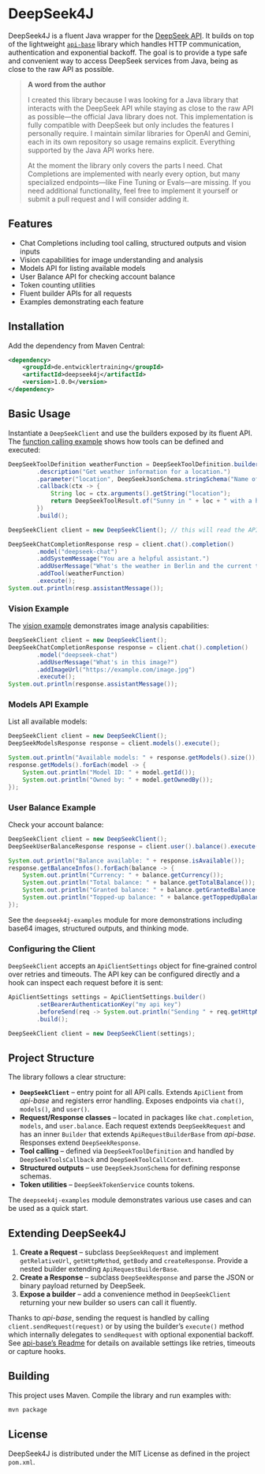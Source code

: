 # DeepSeek4J

DeepSeek4J is a fluent Java wrapper for the [DeepSeek API](https://ai.google.dev/deepseek-api/docs).
It builds on top of the lightweight [`api-base`](https://github.com/hwalde/api-base) library which
handles HTTP communication, authentication and exponential backoff. The goal is to provide a type safe
and convenient way to access DeepSeek services from Java, being as close to the raw API as possible.

> **A word from the author**
>
> I created this library because I was looking for a Java library that interacts with the DeepSeek API while staying as close to the raw API as possible—the official Java library does not. This implementation is fully compatible with DeepSeek but only includes the features I personally require. I maintain similar libraries for OpenAI and Gemini, each in its own repository so usage remains explicit. Everything supported by the Java API works here.
>
> At the moment the library only covers the parts I need. Chat Completions are implemented with nearly every option, but many specialized endpoints—like Fine Tuning or Evals—are missing. If you need additional functionality, feel free to implement it yourself or submit a pull request and I will consider adding it.


## Features

* Chat Completions including tool calling, structured outputs and vision inputs
* Vision capabilities for image understanding and analysis
* Models API for listing available models
* User Balance API for checking account balance
* Token counting utilities
* Fluent builder APIs for all requests
* Examples demonstrating each feature

## Installation

Add the dependency from Maven Central:

```xml
<dependency>
    <groupId>de.entwicklertraining</groupId>
    <artifactId>deepseek4j</artifactId>
    <version>1.0.0</version>
</dependency>
```

## Basic Usage

Instantiate a `DeepSeekClient` and use the builders exposed by its fluent API. The
[function calling example](deepseek4j-examples/src/main/java/de/entwicklertraining/deepseek4j/examples/DeepSeekChatCompletionWithFunctionCallingExample.java)
shows how tools can be defined and executed:

```java
DeepSeekToolDefinition weatherFunction = DeepSeekToolDefinition.builder("get_local_weather")
        .description("Get weather information for a location.")
        .parameter("location", DeepSeekJsonSchema.stringSchema("Name of the city"), true)
        .callback(ctx -> {
            String loc = ctx.arguments().getString("location");
            return DeepSeekToolResult.of("Sunny in " + loc + " with a high of 25°C.");
        })
        .build();

DeepSeekClient client = new DeepSeekClient(); // this will read the API key from the environment variable DEEPSEEK_API_KEY

DeepSeekChatCompletionResponse resp = client.chat().completion()
        .model("deepseek-chat")
        .addSystemMessage("You are a helpful assistant.")
        .addUserMessage("What's the weather in Berlin and the current time?")
        .addTool(weatherFunction)
        .execute();
System.out.println(resp.assistantMessage());
```

### Vision Example

The [vision example](deepseek4j-examples/src/main/java/de/entwicklertraining/deepseek4j/examples/DeepSeekChatCompletionWithVisionExample.java)
demonstrates image analysis capabilities:

```java
DeepSeekClient client = new DeepSeekClient();
DeepSeekChatCompletionResponse response = client.chat().completion()
        .model("deepseek-chat")
        .addUserMessage("What's in this image?")
        .addImageUrl("https://example.com/image.jpg")
        .execute();
System.out.println(response.assistantMessage());
```

### Models API Example

List all available models:

```java
DeepSeekClient client = new DeepSeekClient();
DeepSeekModelsResponse response = client.models().execute();

System.out.println("Available models: " + response.getModels().size());
response.getModels().forEach(model -> {
    System.out.println("Model ID: " + model.getId());
    System.out.println("Owned by: " + model.getOwnedBy());
});
```

### User Balance Example

Check your account balance:

```java
DeepSeekClient client = new DeepSeekClient();
DeepSeekUserBalanceResponse response = client.user().balance().execute();

System.out.println("Balance available: " + response.isAvailable());
response.getBalanceInfos().forEach(balance -> {
    System.out.println("Currency: " + balance.getCurrency());
    System.out.println("Total balance: " + balance.getTotalBalance());
    System.out.println("Granted balance: " + balance.getGrantedBalance());
    System.out.println("Topped-up balance: " + balance.getToppedUpBalance());
});
```

See the `deepseek4j-examples` module for more demonstrations including base64 images, structured outputs, and thinking mode.

### Configuring the Client

`DeepSeekClient` accepts an `ApiClientSettings` object for fine‑grained control over retries and timeouts. The API key can be configured directly and a hook can inspect each request before it is sent:

```java
ApiClientSettings settings = ApiClientSettings.builder()
        .setBearerAuthenticationKey("my api key")
        .beforeSend(req -> System.out.println("Sending " + req.getHttpMethod() + " " + req.getRelativeUrl()))
        .build();

DeepSeekClient client = new DeepSeekClient(settings);
```

## Project Structure

The library follows a clear structure:

* **`DeepSeekClient`** – entry point for all API calls. Extends `ApiClient` from *api-base*
  and registers error handling. Exposes endpoints via `chat()`, `models()`, and `user()`.
* **Request/Response classes** – located in packages like `chat.completion`, `models`, and `user.balance`.
  Each request extends `DeepSeekRequest` and has an inner `Builder` that extends
  `ApiRequestBuilderBase` from *api-base*. Responses extend `DeepSeekResponse`.
* **Tool calling** – defined via `DeepSeekToolDefinition` and handled by
  `DeepSeekToolsCallback` and `DeepSeekToolCallContext`.
* **Structured outputs** – use `DeepSeekJsonSchema` for defining response schemas.
* **Token utilities** – `DeepSeekTokenService` counts tokens.

The `deepseek4j-examples` module demonstrates various use cases and can be used as a quick start.

## Extending DeepSeek4J

1. **Create a Request** – subclass `DeepSeekRequest` and implement `getRelativeUrl`,
   `getHttpMethod`, `getBody` and `createResponse`. Provide a nested builder
   extending `ApiRequestBuilderBase`.
2. **Create a Response** – subclass `DeepSeekResponse` and parse the JSON or binary
   payload returned by DeepSeek.
3. **Expose a builder** – add a convenience method in `DeepSeekClient` returning your
   new builder so users can call it fluently.

Thanks to *api-base*, sending the request is handled by calling
`client.sendRequest(request)` or by using the builder’s `execute()` method which
internally delegates to `sendRequest` with optional exponential backoff.
See [api-base’s Readme](https://github.com/hwalde/api-base) for details on available
settings like retries, timeouts or capture hooks.

## Building

This project uses Maven. Compile the library and run examples with:

```bash
mvn package
```

## License

DeepSeek4J is distributed under the MIT License as defined in the project `pom.xml`.
